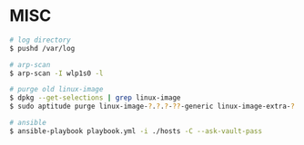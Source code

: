 MISC
====

```bash
# log directory
$ pushd /var/log
```

```bash
# arp-scan
$ arp-scan -I wlp1s0 -l
```

```bash
# purge old linux-image
$ dpkg --get-selections | grep linux-image
$ sudo aptitude purge linux-image-?.?.?-??-generic linux-image-extra-?.?.?-??-generic
```

```bash
# ansible
$ ansible-playbook playbook.yml -i ./hosts -C --ask-vault-pass
```
